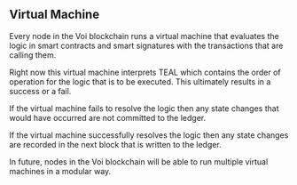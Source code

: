 ## Virtual Machine

Every node in the Voi blockchain runs a virtual machine that evaluates the logic in smart contracts and smart signatures with the transactions that are calling them. 

Right now this virtual machine interprets TEAL which contains the order of operation for the logic that is to be executed. This ultimately results in a success or a fail. 

If the virtual machine fails to resolve the logic then any state changes that would have occurred are not committed to the ledger.  

If the virtual machine successfully resolves the logic then any state changes are recorded in the next block that is written to the ledger. 

In future, nodes in the Voi blockchain will be able to run multiple virtual machines in a modular way. 